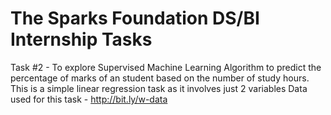 # The Sparks Foundation DS/BI Internship Tasks

Task #2 - To explore Supervised Machine Learning Algorithm to predict the percentage of marks of an student based on the number of study hours.
          This is a simple linear regression task as it involves just 2 variables
Data used for this task - http://bit.ly/w-data

